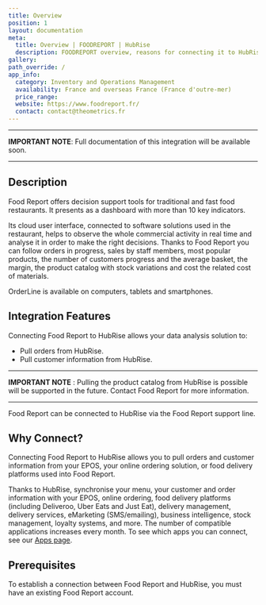 ```yaml
---
title: Overview
position: 1
layout: documentation
meta:
  title: Overview | FOODREPORT | HubRise
  description: FOODREPORT overview, reasons for connecting it to HubRise and summary of integrated features. Synchronise your EPOS and your other apps date with FOODREPORT.
gallery:
path_override: /
app_info:
  category: Inventory and Operations Management
  availability: France and overseas France (France d'outre-mer)
  price_range:
  website: https://www.foodreport.fr/
  contact: contact@theometrics.fr
---
```


---

**IMPORTANT NOTE**: Full documentation of this integration will be available soon.

---

## Description

Food Report offers decision support tools for traditional and fast food restaurants. It presents as a dashboard with more than 10 key indicators.

Its cloud user interface, connected to software solutions used in the restaurant, helps to observe the whole commercial activity in real time and analyse it in order to make the right decisions. Thanks to Food Report you can follow orders in progress, sales by staff members, most popular products, the number of customers progress and the average basket, the margin, the product catalog with stock variations and cost the related cost of materials.

OrderLine is available on computers, tablets and smartphones.

## Integration Features

Connecting Food Report to HubRise allows your data analysis solution to:

- Pull orders from HubRise.
- Pull customer information from HubRise.

---

**IMPORTANT NOTE** : Pulling the product catalog from HubRise is possible will be supported in the future. Contact Food Report for more information.

---

Food Report can be connected to HubRise via the Food Report support line.

## Why Connect?

Connecting Food Report to HubRise allows you to pull orders and customer information from your EPOS, your online ordering solution, or food delivery platforms used into Food Report.

Thanks to HubRise, synchronise your menu, your customer and order information with your EPOS, online ordering, food delivery platforms (including Deliveroo, Uber Eats and Just Eat), delivery management, delivery services, eMarketing (SMS/emailing), business intelligence, stock management, loyalty systems, and more. The number of compatible applications increases every month. To see which apps you can connect, see our [Apps page](/apps).

## Prerequisites

To establish a connection between Food Report and HubRise, you must have an existing Food Report account.
